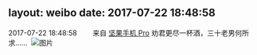 layout: weibo
date: 2017-07-22 18:48:58
---
2017-07-22 18:48:58  &nbsp;&nbsp;&nbsp;&nbsp;&nbsp;&nbsp; 来自 <a href="http://app.weibo.com/t/feed/Z4AgP" rel="nofollow">坚果手机 Pro</a>
劝君更尽一杯酒，三十老男何所求…… ​​​
![图片](https://wx2.sinaimg.cn/large/6d2a6003gy1fhsuu2ku2tj20qo0zkafl.jpg)
